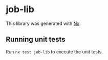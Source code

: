 # job-lib

This library was generated with [Nx](https://nx.dev).

## Running unit tests

Run `nx test job-lib` to execute the unit tests.
